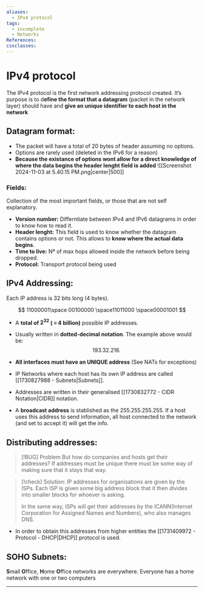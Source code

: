 ```yaml
---
aliases:
  - IPv4 protocol
tags:
  - incomplete
  - Networks
References: 
cssclasses:
---
```

# IPv4 protocol
The IPv4 protocol is the first network addressing protocol created. It’s purpose is to d**efine the format that a datagram** (packet in the network layer) should have and **give an unique identifier to each host in the network**
## Datagram format: 

+ The packet will have a total of 20 bytes of header assuming no options.
+ Options are rarely used (deleted in the IPv6 for a reason)
+ **Because the existance of options wont allow for a direct knowledge of where the data begins the header lenght field is added**
![[Screenshot 2024-11-03 at 5.40.15 PM.png|center|500]]
### Fields:
Collection of the most important fields, or those that are not self explanatory.
+ **Version number:** Differntiate between IPv4 and IPv6 datagrams in order to know how to read it.
+ **Header lenght:** This field is used to know whether the datagram contains options or not. This allows to **know where the actual data begins**.
+ **Time to live:** Nº of max hops allowed inside the network before being dropped.
+ **Protocol:** Transport protocol being used

## IPv4 Addressing:
Each IP address is 32 bits long (4 bytes). 

$$
11000001\space 00100000 \space11011000 \space00001001
$$

+ A **total of $2^32$ ( $\equiv$ 4 billion)** possible IP addresses. 
+ Usually written in **dotted-decimal notation**. The example above would be:
  $$ 193.32.216.$$
  

+ **All interfaces must have an UNIQUE address** (See NATs for exceptions)
+ IP Networks where each host has its own IP address are called [[1730827988 - Subnets|Subnets]].
+ Addresses are written in their generalised [[1730832772 - CIDR Notation|CIDR]] notation.
+ A **broadcast address** is stablished as the $255.255.255.255$. If a host uses this address to send information, all host connected to the network (and set to accept it) will get the info.

## Distributing addresses:

> [!BUG] Problem 
> But how do companies and hosts get their addresses? If addresses must be unique there must be some way of making sure that it stays that way.
> 

> [!check] Solution: 
> IP addresses for  organisations are given by the  ISPs. Each ISP is given some big address block that it then divides into smaller blocks for whoever is asking.
> 
> In the same way, ISPs will get their addresses by the ICANN(Internet Corporation for Assigned Names and Numbers), who also manages DNS.

+ In order to obtain this addresses from higher entities the [[1731409972 - Protocol - DHCP|DHCP]] protocol is used. 


## SOHO Subnets: 
**S**mall **O**ffice, **H**ome **O**ffice networks are everywhere. Everyone has a home network with one or two computers


***
